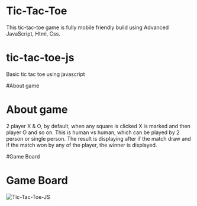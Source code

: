# Tic-Tac-Toe
This tic-tac-toe game is fully mobile friendly build using Advanced JavaScript, Html, Css.
# tic-tac-toe-js
Basic tic tac toe using javascript

#About game
# About game

2 player X & O, by default, when any square is clicked X is marked and then player O and so on. This is human vs human, which can be played by 2 person or single person. The result is displaying after if the match draw and if the match won by any of the player, the winner is displayed.

#Game Board
# Game Board

![Tic-Tac-Toe-JS](/image/tic-tac-toe-js.gif)
